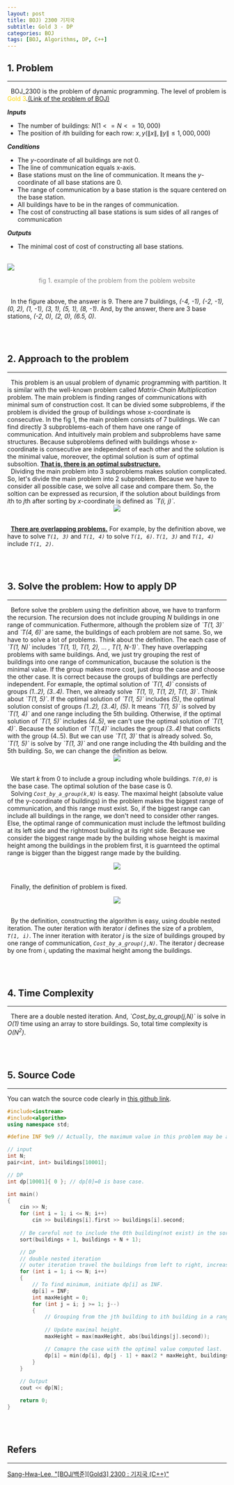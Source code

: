 ```yaml
---
layout: post
title: BOJ) 2300 기지국
subtitle: Gold 3 - DP
categories: BOJ
tags: [BOJ, Algorithms, DP, C++]
---
```

## 1. Problem
<hr/>
&nbsp;&nbsp;BOJ_2300 is the problem of dynamic programming. The level of problem is <span style="color:gold">Gold 3</span>.<a href="https://www.acmicpc.net/problem/2300">(Link of the problem of BOJ)</a><br/>

<b><i>Inputs</i></b>
- The number of buildings: $N (1<=N<=10,000)$
- The position of $i$th building for each row: $x, y (\|x\|, \|y\| \leq 1,000,000)$

<b><i>Conditions</i></b>
- The <i>y</i>-coordinate of all buildings are not 0.
- The line of communication equals x-axis.
- Base stations must on the line of communication. It means the <i>y</i>-coordinate of all base stations are 0.
- The range of communication by a base station is the square centered on the base station.
- All buildings have to be in the ranges of communication.
- The cost of constructing all base stations is sum sides of all ranges of communication

<b><i>Outputs</i></b>
- The minimal cost of cost of constructing all base stations.


<br/><img src = "https://user-images.githubusercontent.com/80208196/215565969-2e51b94b-9b7a-4a78-8ad0-bd99c445fc8e.png"><center><span style = "opacity:0.5">fig 1. example of the problem from the poblem website</span></center><br/>

&nbsp;&nbsp;In the figure above, the answer is 9. There are 7 buildings, <i>(-4, -1), (-2, -1), (0, 2), (1, -1), (3, 1), (5, 1), (8, -1)</i>. And, by the answer, there are 3 base stations, <i>(-2, 0), (2, 0), (6.5, 0)</i>.

<br/><br/>

## 2. Approach to the problem
<hr/>
&nbsp;&nbsp;This problem is an usual problem of dynamic programming with partition. It is similar with the well-known problem called <i>Matrix-Chain Multiplication</i> problem. The main problem is finding ranges of communications with minimal sum of construction cost. It can be divied some subproblems, if the problem is divided the group of buildings whose x-coordinate is consecutive. In the fig 1, the main problem consists of 7 buildings. We can find directly 3 subproblems-each of them have one range of communication. And intuitively main problem and subproblems have same structures. Because subproblems defined with buildings whose x-coordinate is consecutive are independent of each other and the solution is the minimal value, moreover, the optimal solution is sum of optimal subsoltion. <b><u>That is, there is an optimal substructure.</u></b><br/>
&nbsp;&nbsp;Dividing the main problem into 3 subproblems makes solution complicated. So, let's divide the main problem into 2 subproblem. Because we have to consider all possible case, we solve all case and compare them. So, the soltion can be expressed as recursion, if the solution about buildings from <i>i</i>th to <i>j</i>th after sorting by <i>x</i>-coordinate is defined as <i>`T(i, j)`</i>.

<center><img src = "https://user-images.githubusercontent.com/80208196/215572595-59c4a25f-5321-47b9-a0be-a9afe5575efd.png"></center><br/>

&nbsp;&nbsp;<b><u>There are overlapping problems.</u></b> For example, by the definition above, we have to solve <i>`T(1, 3)`</i> and <i>`T(1, 4)`</i> to solve <i>`T(1, 6)`</i>. <i>`T(1, 3)`</i> and <i>`T(1, 4)`</i> include <i>`T(1, 2)`</i>.<br/>

<br/><br/>

## 3. Solve the problem: How to apply DP
<hr/>
&nbsp;&nbsp;Before solve the problem using the definition above, we have to tranform the recursion. The recursion does not include grouping <i>N</i> buildings in one range of communication. Futhermore, although the problem size of <i>`T(1, 3)`</i> and <i>`T(4, 6)`</i> are same, the buildings of each problem are not same. So, we have to solve a lot of problems. Think about the definition. The each case of <i>`T(1, N)`</i> includes <i>`T(1, 1), T(1, 2), ... , T(1, N-1)`</i>. They have overlapping problems with same buildings. And, we just try grouping the rest of buildings into one range of communication, bucause the solution is the minimal value. If the group makes more cost, just drop the case and choose the other case. It is correct because the groups of buildings are perfectly independent. For exmaple, the optimal solution of <i>`T(1, 4)`</i> consists of groups <i>(1..2), (3..4)</i>. Then, we already solve <i>`T(1, 1), T(1, 2), T(1, 3)`</i>. Think about <i>`T(1, 5)`</i>. If the optimal solution of <i>`T(1, 5)`</i> includes <i>(5)</i>, the optimal solution consist of groups <i>(1..2), (3..4), (5)</i>. It means <i>`T(1, 5)`</i> is solved by <i>`T(1, 4)`</i> and one range including the 5th building. Otherwise, if the optimal solution of <i>`T(1, 5)`</i> includes <i>(4..5)</i>, we can't use the optimal solution of <i>`T(1, 4)`</i>. Because the solution of <i>`T(1,4)`</i> includes the group <i>(3..4)</i> that conflicts with the group (4..5). But we can use <i>`T(1, 3)`</i> that is already solved. So, <i>`T(1, 5)`</i> is solve by <i>`T(1, 3)`</i> and one range including the 4th building and the 5th building. So, we can change the definition as below.

<center><img src = "https://user-images.githubusercontent.com/80208196/215582967-b43d2fe1-40d9-4cb7-9896-8691009addc7.png"></center><br/>

&nbsp;&nbsp;We start <i>k</i> from 0 to include a group including whole buildings. <i>`T(0,0)`</i> is the base case. The optimal solution of the base case is 0.<br/>
&nbsp;&nbsp;Solving <i>`Cost_by_a_group(k,N)`</i> is easy. The maximal height (absolute value of the y-coordinate of buildings) in the problem makes the biggest range of communication, and this range must exist. So, if the biggest range can include all buildings in the range, we don't need to consider other ranges. Else, the optimal range of communication must include the leftmost building at its left side and the rightmost building at its right side. Because we consider the biggest range made by the building whose height is maximal height among the buildings in the problem first, it is guarnteed the optimal range is bigger than the biggest range made by the building.

<center><img src = "https://user-images.githubusercontent.com/80208196/215585112-1f311766-b298-4ff4-8a0f-82cde473c11b.png"></center><br/>

&nbsp;&nbsp;Finally, the definition of problem is fixed.

<center><img src = "https://user-images.githubusercontent.com/80208196/215585782-6f17b806-0571-48b3-9e50-736f4c83064c.png"></center><br/>

&nbsp;&nbsp;By the definition, constructing the algorithm is easy, using double nested iteration. The outer iteration with iterator <i>i</i> defines the size of a problem, <i>`T(1, i)`</i>. The inner iteration with iterator <i>j</i> is the size of buildings grouped by one range of communication, <i>`Cost_by_a_group(j,N)`</i>. The iterator <i>j</i> decrease by one from <i>i</i>, updating the maximal height among the buildings.

<br/><br/>

## 4. Time Complexity
<hr/>
&nbsp;&nbsp;There are a double nested iteration. And, <i>`Cost_by_a_group(j,N)`</i> is solve in <i>O(1)</i> time using an array to store buildings. So, total time complexity is <i>O(N<sup>2</sup>)</i>.

<br/><br/>

## 5. Source Code
<hr/>

You can watch the source code clearly in <a href = "https://github.com/unsik6/BOJ_by_Cpp/blob/main/BaekJoon_CPlusPlus/2300_BOJ.cpp">this github link</a>.

```cpp
#include<iostream>
#include<algorithm>
using namespace std;

#define INF 9e9	// Actually, the maximum value in this problem may be about 2M.

// input
int N;
pair<int, int> buildings[10001];

// DP
int dp[10001]{ 0 };	// dp[0]=0 is base case.

int main()
{
	cin >> N;
	for (int i = 1; i <= N; i++)
		cin >> buildings[i].first >> buildings[i].second;
	
	// Be careful not to include the 0th building(not exist) in the sorting.
	sort(buildings + 1, buildings + N + 1);

	// DP
	// double nested iteration
    // outer iteration travel the buildings from left to right, increasing the size of a problem.
	for (int i = 1; i <= N; i++)
	{
		// To find minimum, initiate dp[i] as INF.
		dp[i] = INF;
		int maxHeight = 0;
		for (int j = i; j >= 1; j--)
		{
			// Grouping from the jth building to ith building in a range of communication.
			
			// Update maximal height.
			maxHeight = max(maxHeight, abs(buildings[j].second));

			// Comapre the case with the optimal value computed last.
			dp[i] = min(dp[i], dp[j - 1] + max(2 * maxHeight, buildings[i].first - buildings[j].first));
		}
	}
	
	// Output
	cout << dp[N];

	return 0;
}
```


<br/><br/>

## Refers
<hr/>
<a href = "https://leesh111112.tistory.com/187">Sang-Hwa-Lee, "[BOJ/백준][Gold3] 2300 : 기지국 (C++)"</a><br/>

<br/><br/>